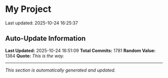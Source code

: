 # My Project


Last updated: 2025-10-24 16:25:37




























































































































































































































































































































































































































































































































































































































































































































































































































































































































































































































































































































































































































































































































































































































































































































































































































































































































































































































































































































































































































































































































































































































































## Auto-Update Information

**Last Updated:** 2025-10-24 16:51:09
**Total Commits:** 1781
**Random Value:** 1384
**Quote:** _This is the way._

---
_This section is automatically generated and updated._